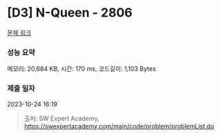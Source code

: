# [D3] N-Queen - 2806 

[문제 링크](https://swexpertacademy.com/main/code/problem/problemDetail.do?contestProbId=AV7GKs06AU0DFAXB) 

### 성능 요약

메모리: 20,684 KB, 시간: 170 ms, 코드길이: 1,103 Bytes

### 제출 일자

2023-10-24 16:19



> 출처: SW Expert Academy, https://swexpertacademy.com/main/code/problem/problemList.do
